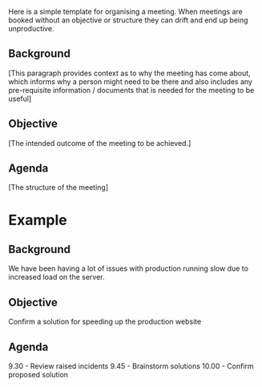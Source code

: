 Here is a simple template for organising a meeting.  When meetings are booked without an objective or structure they can drift and end up being unproductive.

## Background
[This paragraph provides context as to why the meeting has come about, which informs why a person might need to be there and also includes any pre-requisite information / documents that is needed for the meeting to be useful]
 
## Objective
[The intended outcome of the meeting to be achieved.]
 
## Agenda
[The structure of the meeting]


# Example

## Background
We have been having a lot of issues with production running slow due to increased load on the server.

## Objective
Confirm a solution for speeding up the production website

## Agenda
9.30 - Review raised incidents
9.45 - Brainstorm solutions
10.00 - Confirm proposed solution